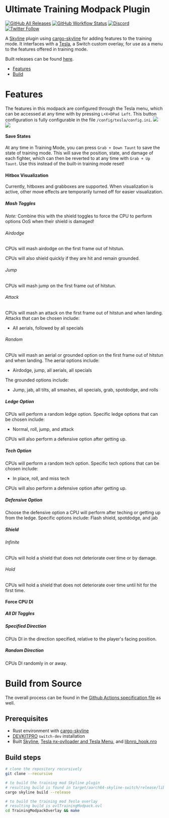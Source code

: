 # Ultimate Training Modpack Plugin

[![GitHub All Releases](https://img.shields.io/github/downloads/jugeeya/UltimateTrainingModpack/total?logo=download&style=for-the-badge)](https://github.com/jugeeya/UltimateTrainingModpack/releases)
[![GitHub Workflow Status](https://img.shields.io/github/workflow/status/jugeeya/UltimateTrainingModpack/Rust?style=for-the-badge)](https://github.com/jugeeya/UltimateTrainingModpack/actions)
[![Discord](https://img.shields.io/discord/407970595418931200?label=discord&logo=discord&style=for-the-badge)](https://discord.gg/qU4TBwV)
[![Twitter Follow](https://img.shields.io/twitter/follow/jugeeya?color=brightgreen&logo=twitter&style=for-the-badge)](https://twitter.com/jugeeya)

A [Skyline](https://github.com/shadowninja108/Skyline) plugin using [cargo-skyline](https://github.com/jam1garner/cargo-skyline) for adding features to the training mode. It interfaces with a [Tesla](https://github.com/WerWolv/libtesla), a Switch custom overlay, for use as a menu to the features offered in training mode.

Built releases can be found [here](https://github.com/jugeeya/UltimateTrainingModpack/releases/).

- [Features](#features)
- [Build](#build)

<a name="features"/>

# Features
The features in this modpack are configured through the Tesla menu, which can be accessed at any time with by pressing `L+X+DPad Left`. This button configuration is fully configurable in the file `/config/tesla/config.ini`.
[<img src="https://i.imgur.com/ZjbGRwy.jpg">](https://i.imgur.com/ZjbGRwy.jpg)
[<img src="https://pbs.twimg.com/media/EZCN6c_UEAEViHA?format=jpg&name=large">](https://pbs.twimg.com/media/EZCN6c_UEAEViHA?format=jpg&name=large)

#### Save States
At any time in Training Mode, you can press `Grab + Down Taunt` to save the state of training mode. This will save the position, state, and damage of each fighter, which can then be reverted to at any time with `Grab + Up Taunt`. Use this instead of the built-in training mode reset!

#### Hitbox Visualization
Currently, hitboxes and grabboxes are supported. When visualization is active, other move effects are temporarily turned off for easier visualization.


##### Mash Toggles
*Note:* Combine this with the shield toggles to force the CPU to perform options OoS when their shield is damaged!

###### Airdodge
CPUs will mash airdodge on the first frame out of hitstun.

CPUs will also shield quickly if they are hit and remain grounded.

###### Jump
CPUs will mash jump on the first frame out of hitstun.

###### Attack
CPUs will mash an attack on the first frame out of hitstun and when landing. 
Attacks that can be chosen include:
- All aerials, followed by all specials

###### Random
CPUs will mash an aerial or grounded option on the first frame out of hitstun and when landing. 
The aerial options include:
- Airdodge, jump, all aerials, all specials

The grounded options include:
- Jump, jab, all tilts, all smashes, all specials, grab, spotdodge, and rolls

##### Ledge Option
CPUs will perform a random ledge option. 
Specific ledge options that can be chosen include:
- Normal, roll, jump, and attack

CPUs will also perform a defensive option after getting up.

##### Tech Option
CPUs will perform a random tech option. 
Specific tech options that can be chosen include:
- In place, roll, and miss tech

CPUs will also perform a defensive option after getting up.

##### Defensive Option
Choose the defensive option a CPU will perform after teching or getting up from the ledge. 
Specific options include:
    Flash shield, spotdodge, and jab

##### Shield

###### Infinite
CPUs will hold a shield that does not deteriorate over time or by damage.

###### Hold
CPUs will hold a shield that does not deteriorate over time until hit for the first time.

#### Force CPU DI
##### All DI Toggles

##### Specified Direction
CPUs DI in the direction specified, relative to the player's facing position.

##### Random Direction
CPUs DI randomly in or away.

<a name="build"/>

# Build from Source

The overall process can be found in the [Github Actions specification file](https://github.com/jugeeya/UltimateTrainingModpack/blob/master/.github/workflows/rust.yml) as well.

## Prerequisites
- Rust environment with [cargo-skyline](https://github.com/jam1garner/cargo-skyline)
- [DEVKITPRO](https://devkitpro.org/wiki/Getting_Started) `switch-dev` installation 
- Built [Skyline](https://github.com/shadowninja108/Skyline), [Tesla nx-ovlloader and Tesla Menu](https://gbatemp.net/threads/tesla-the-nintendo-switch-overlay-menu.557362/), and [libnro_hook.nro](https://github.com/ultimate-research/nro-hook-plugin)

## Build steps
```bash
# clone the repository recursively
git clone --recursive 

# to build the training mod Skyline plugin
# resulting build is found in target/aarch64-skyline-switch/release/libtraining_modpack.nro
cargo skyline build --release

# to build the training mod Tesla overlay
# resulting build is ovlTrainingModpack.ovl
cd TrainingModpackOverlay && make
```
